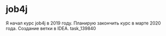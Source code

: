 # job4j

Я начал курс job4j в 2019 году. Планирую закончить курс в марте 2020 года.
Создание ветки в IDEA. task_139840
